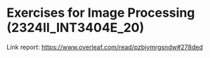 # Exercises for Image Processing (2324II_INT3404E_20)
Link report: https://www.overleaf.com/read/pzbjymrgsndw#278ded